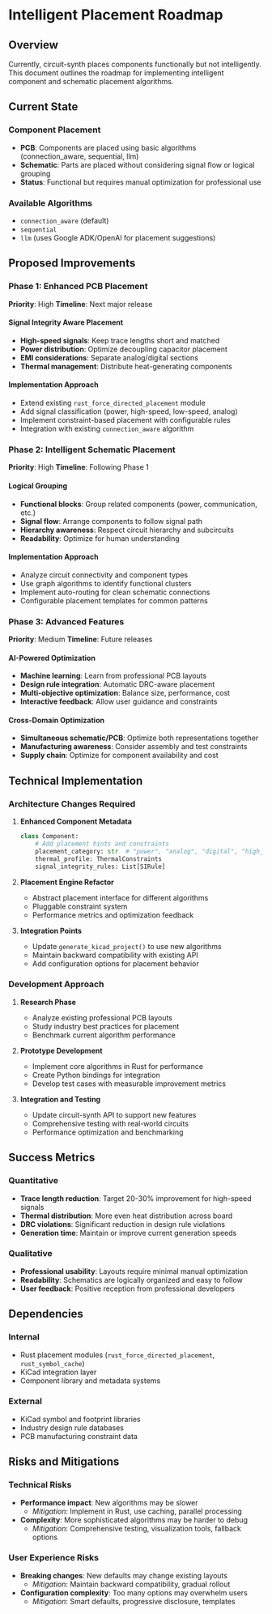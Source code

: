 # Intelligent Placement Roadmap

## Overview

Currently, circuit-synth places components functionally but not intelligently. This document outlines the roadmap for implementing intelligent component and schematic placement algorithms.

## Current State

### Component Placement
- **PCB**: Components are placed using basic algorithms (connection_aware, sequential, llm)
- **Schematic**: Parts are placed without considering signal flow or logical grouping
- **Status**: Functional but requires manual optimization for professional use

### Available Algorithms
- `connection_aware` (default)
- `sequential` 
- `llm` (uses Google ADK/OpenAI for placement suggestions)

## Proposed Improvements

### Phase 1: Enhanced PCB Placement
**Priority**: High
**Timeline**: Next major release

#### Signal Integrity Aware Placement
- **High-speed signals**: Keep trace lengths short and matched
- **Power distribution**: Optimize decoupling capacitor placement
- **EMI considerations**: Separate analog/digital sections
- **Thermal management**: Distribute heat-generating components

#### Implementation Approach
- Extend existing `rust_force_directed_placement` module
- Add signal classification (power, high-speed, low-speed, analog)
- Implement constraint-based placement with configurable rules
- Integration with existing `connection_aware` algorithm

### Phase 2: Intelligent Schematic Placement
**Priority**: High
**Timeline**: Following Phase 1

#### Logical Grouping
- **Functional blocks**: Group related components (power, communication, etc.)
- **Signal flow**: Arrange components to follow signal path
- **Hierarchy awareness**: Respect circuit hierarchy and subcircuits
- **Readability**: Optimize for human understanding

#### Implementation Approach
- Analyze circuit connectivity and component types
- Use graph algorithms to identify functional clusters
- Implement auto-routing for clean schematic connections
- Configurable placement templates for common patterns

### Phase 3: Advanced Features
**Priority**: Medium
**Timeline**: Future releases

#### AI-Powered Optimization
- **Machine learning**: Learn from professional PCB layouts
- **Design rule integration**: Automatic DRC-aware placement
- **Multi-objective optimization**: Balance size, performance, cost
- **Interactive feedback**: Allow user guidance and constraints

#### Cross-Domain Optimization
- **Simultaneous schematic/PCB**: Optimize both representations together
- **Manufacturing awareness**: Consider assembly and test constraints
- **Supply chain**: Optimize for component availability and cost

## Technical Implementation

### Architecture Changes Required

1. **Enhanced Component Metadata**
   ```python
   class Component:
       # Add placement hints and constraints
       placement_category: str  # "power", "analog", "digital", "high_speed"
       thermal_profile: ThermalConstraints
       signal_integrity_rules: List[SIRule]
   ```

2. **Placement Engine Refactor**
   - Abstract placement interface for different algorithms
   - Pluggable constraint system
   - Performance metrics and optimization feedback

3. **Integration Points**
   - Update `generate_kicad_project()` to use new algorithms
   - Maintain backward compatibility with existing API
   - Add configuration options for placement behavior

### Development Approach

1. **Research Phase**
   - Analyze existing professional PCB layouts
   - Study industry best practices for placement
   - Benchmark current algorithm performance

2. **Prototype Development**
   - Implement core algorithms in Rust for performance
   - Create Python bindings for integration
   - Develop test cases with measurable improvement metrics

3. **Integration and Testing**
   - Update circuit-synth API to support new features
   - Comprehensive testing with real-world circuits
   - Performance optimization and benchmarking

## Success Metrics

### Quantitative
- **Trace length reduction**: Target 20-30% improvement for high-speed signals
- **Thermal distribution**: More even heat distribution across board
- **DRC violations**: Significant reduction in design rule violations
- **Generation time**: Maintain or improve current generation speeds

### Qualitative
- **Professional usability**: Layouts require minimal manual optimization
- **Readability**: Schematics are logically organized and easy to follow
- **User feedback**: Positive reception from professional developers

## Dependencies

### Internal
- Rust placement modules (`rust_force_directed_placement`, `rust_symbol_cache`)
- KiCad integration layer
- Component library and metadata systems

### External
- KiCad symbol and footprint libraries
- Industry design rule databases
- PCB manufacturing constraint data

## Risks and Mitigations

### Technical Risks
- **Performance impact**: New algorithms may be slower
  - *Mitigation*: Implement in Rust, use caching, parallel processing
- **Complexity**: More sophisticated algorithms may be harder to debug
  - *Mitigation*: Comprehensive testing, visualization tools, fallback options

### User Experience Risks
- **Breaking changes**: New defaults may change existing layouts
  - *Mitigation*: Maintain backward compatibility, gradual rollout
- **Configuration complexity**: Too many options may overwhelm users
  - *Mitigation*: Smart defaults, progressive disclosure, templates